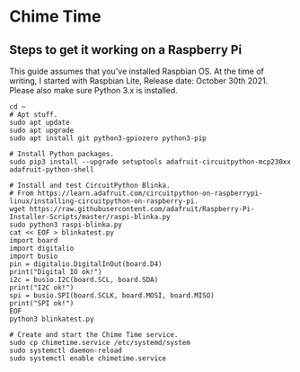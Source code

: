 # Chime Time

## Steps to get it working on a Raspberry Pi

This guide assumes that you've installed Raspbian OS. At the time of writing, I started with Raspbian Lite, Release date: October 30th 2021.
Please also make sure Python 3.x is installed.

```
cd ~
# Apt stuff.
sudo apt update
sudo apt upgrade
sudo apt install git python3-gpiozero python3-pip 

# Install Python packages.
sudo pip3 install --upgrade setuptools adafruit-circuitpython-mcp230xx adafruit-python-shell

# Install and test CircuitPython Blinka.
# From https://learn.adafruit.com/circuitpython-on-raspberrypi-linux/installing-circuitpython-on-raspberry-pi.
wget https://raw.githubusercontent.com/adafruit/Raspberry-Pi-Installer-Scripts/master/raspi-blinka.py
sudo python3 raspi-blinka.py
cat << EOF > blinkatest.py
import board
import digitalio
import busio
pin = digitalio.DigitalInOut(board.D4)
print("Digital IO ok!")
i2c = busio.I2C(board.SCL, board.SDA)
print("I2C ok!")
spi = busio.SPI(board.SCLK, board.MOSI, board.MISO)
print("SPI ok!")
EOF
python3 blinkatest.py

# Create and start the Chime Time service.
sudo cp chimetime.service /etc/systemd/system
sudo systemctl daemon-reload
sudo systemctl enable chimetime.service
```



